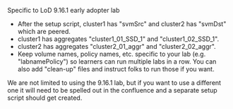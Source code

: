 Specific to LoD 9.16.1 early adopter lab
- After the setup script, cluster1 has "svmSrc" and cluster2 has "svmDst" which are peered.
- cluster1 has aggregates "cluster1_01_SSD_1" and "cluster1_02_SSD_1".
- cluster2 has aggregates "cluster2_01_aggr" and "cluster2_02_aggr".
- Keep volume names, policy names, etc. specific to your lab (e.g. "labnamePolicy") so learners can run multiple labs in a row. You can also add "clean-up" files and instruct folks to run those if you want.

We are not limited to using the 9.16.1 lab, but if you want to use a different one it will need to be spelled out in the confluence and a separate setup script should get created.
